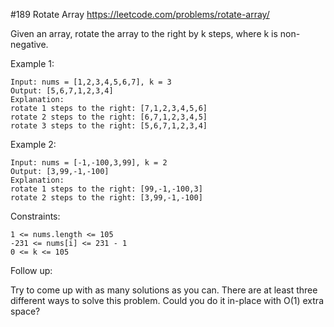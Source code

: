 #189 Rotate Array
https://leetcode.com/problems/rotate-array/

Given an array, rotate the array to the right by k steps, where k is non-negative.


Example 1:
```
Input: nums = [1,2,3,4,5,6,7], k = 3
Output: [5,6,7,1,2,3,4]
Explanation:
rotate 1 steps to the right: [7,1,2,3,4,5,6]
rotate 2 steps to the right: [6,7,1,2,3,4,5]
rotate 3 steps to the right: [5,6,7,1,2,3,4]
```
Example 2:
```
Input: nums = [-1,-100,3,99], k = 2
Output: [3,99,-1,-100]
Explanation:
rotate 1 steps to the right: [99,-1,-100,3]
rotate 2 steps to the right: [3,99,-1,-100]
```

Constraints:
```
1 <= nums.length <= 105
-231 <= nums[i] <= 231 - 1
0 <= k <= 105
```

Follow up:

Try to come up with as many solutions as you can. There are at least three different ways to solve this problem.
Could you do it in-place with O(1) extra space?